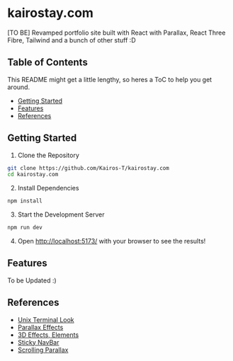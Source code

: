 # kairostay.com
[TO BE] Revamped portfolio site built with React with Parallax, React Three Fibre, Tailwind and a bunch of other stuff :D

## Table of Contents
This README might get a little lengthy, so heres a ToC to help you get around.
- [Getting Started](#getting-started)
- [Features](#features)
- [References](#references)


## Getting Started
1. Clone the Repository
```bash
git clone https://github.com/Kairos-T/kairostay.com
cd kairostay.com
```

2. Install Dependencies
```bash
npm install
```

3. Start the Development Server
```bash
npm run dev
```

4. Open [http://localhost:5173/](http://localhost:5173/) with your browser to see the results!

## Features
To be Updated :)

## References
- [Unix Terminal Look](https://reactportfoliotemplate.paytonpierce.dev/about)
- [Parallax Effects](https://react-spring-parallax.netlify.app/)
- [3D Effects, Elements](https://github.com/ladunjexa/reactjs18-3d-portfolio)
- [Sticky NavBar](https://github.com/shinchancode/3d-react-portfolio)
- [Scrolling Parallax](https://github.com/TomIsLoading/framer-parallax)